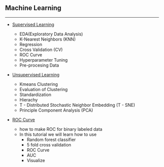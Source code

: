 ## Machine Learning

---

- [Supervised Learning](https://github.com/ankur715/data_science/blob/master/machine_learning/machine_learning.ipynb)
  - EDA(Exploratory Data Analysis)
  - K-Nearest Neighbors (KNN)
  - Regression
  - Cross Validation (CV)
  - ROC Curve
  - Hyperparameter Tuning
  - Pre-procesing Data
- [Unsupervised Learning](https://github.com/ankur715/data_science/blob/master/machine_learning/machine_learning.ipynb)
  - Kmeans Clustering
  - Evaluation of Clustering
  - Standardization
  - Hierachy
  - T - Distributed Stochastic Neighbor Embedding (T - SNE)
  - Principle Component Analysis (PCA)


- [ROC Curve](https://github.com/ankur715/data_science/blob/master/machine_learning/roc_curve.ipynb)
  - how to make ROC for binary labeled data
  - In this tutorial we will learn how to use
    - Random forest classifier
    - 5 fold cross validation
    - ROC Curve
    - AUC
    - Visualize
